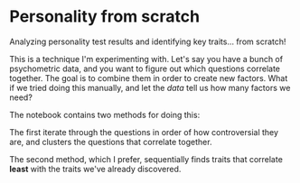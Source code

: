 # Personality from scratch
Analyzing personality test results and identifying key traits... from scratch!

This is a technique I'm experimenting with. Let's say you have a bunch of psychometric data, and you want to figure out which questions correlate together. The goal is to combine them in order to create new factors. What if we tried doing this manually, and let the *data* tell us how many factors we need?

The notebook contains two methods for doing this:

The first iterate through the questions in order of how controversial they are, and clusters the questions that correlate together.

The second method, which I prefer, sequentially finds traits that correlate **least** with the traits we've already discovered.
